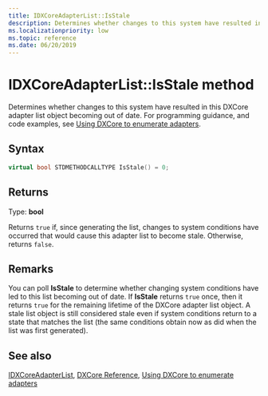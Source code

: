 ```yaml
---
title: IDXCoreAdapterList::IsStale
description: Determines whether changes to this system have resulted in this DXCore adapter list object becoming out of date.
ms.localizationpriority: low
ms.topic: reference
ms.date: 06/20/2019
---
```


# IDXCoreAdapterList::IsStale method

Determines whether changes to this system have resulted in this DXCore adapter list object becoming out of date. For programming guidance, and code examples, see [Using DXCore to enumerate adapters](../dxcore-enum-adapters.md).

## Syntax

```cpp
virtual bool STDMETHODCALLTYPE IsStale() = 0;
```

## Returns

Type: **bool**

Returns `true` if, since generating the list, changes to system conditions have occurred that would cause this adapter list to become stale. Otherwise, returns `false`.

## Remarks

You can poll **IsStale** to determine whether changing system conditions have led to this list becoming out of date. If **IsStale** returns `true` once, then it returns `true` for the remaining lifetime of the DXCore adapter list object. A stale list object is still considered stale even if system conditions return to a state that matches the list (the same conditions obtain now as did when the list was first generated).

## See also

[IDXCoreAdapterList](./nn-dxcore_interface-idxcoreadapterlist.md), [DXCore Reference](../dxcore-reference.md), [Using DXCore to enumerate adapters](../dxcore-enum-adapters.md)